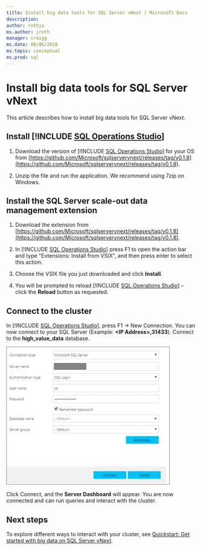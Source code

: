 ```yaml
---
title: Install big data tools for SQL Server vNext | Microsoft Docs
description:
author: rothja 
ms.author: jroth 
manager: craigg
ms.date: 08/06/2018
ms.topic: conceptual
ms.prod: sql
---
```


# Install big data tools for SQL Server vNext

This article describes how to install big data tools for SQL Server vNext.

## Install [!INCLUDE [SQL Operations Studio](../includes/name-sos-short.md)]

1. Download the version of [!INCLUDE [SQL Operations Studio](../includes/name-sos-short.md)] for your OS from [https://github.com/Microsoft/sqlservervnext/releases/tag/v0.1.8](https://github.com/Microsoft/sqlservervnext/releases/tag/v0.1.8).

1. Unzip the file and run the application. We recommend using 7zip on Windows.

## Install the SQL Server scale-out data management extension

1. Download the extension from [https://github.com/Microsoft/sqlservervnext/releases/tag/v0.1.8](https://github.com/Microsoft/sqlservervnext/releases/tag/v0.1.8).

1. In [!INCLUDE [SQL Operations Studio](../includes/name-sos-short.md)] press F1 to open the action bar and type "Extensions: Install from VSIX", and then press enter to select this action.

1. Choose the VSIX file you just downloaded and click **Install**.

1. You will be prompted to reload [!INCLUDE [SQL Operations Studio](../includes/name-sos-short.md)] – click the **Reload** button as requested.

## Connect to the cluster

In [!INCLUDE [SQL Operations Studio](../includes/name-sos-short.md)], press F1 -> New Connection. You can now connect to your SQL Server (Example: **\<IP Address\>,31433**). Connect to the **high_value_data** database.

![Connect to cluster](./media/install-big-data-tools/connect-to-cluster.png)

Click Connect, and the **Server Dashboard** will appear.   You are now connected and can run queries and interact with the cluster.

## Next steps

To explore different ways to interact with your cluster, see [Quickstart: Get started with big data on SQL Server vNext](quickstart-big-data-cluster-get-started.md).
